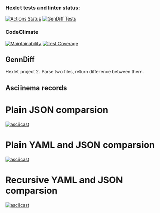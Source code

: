 ### Hexlet tests and linter status:
[![Actions Status](https://github.com/EvilLogitech/python-project-50/workflows/hexlet-check/badge.svg)](https://github.com/EvilLogitech/python-project-50/actions)
[![GenDiff Tests](https://github.com/EvilLogitech/python-project-50/actions/workflows/gendiff-tests.yml/badge.svg)](https://github.com/EvilLogitech/python-project-50/actions/workflows/gendiff-tests.yml)
### CodeClimate
[![Maintainability](https://api.codeclimate.com/v1/badges/9bbb261b89758793e83b/maintainability)](https://codeclimate.com/github/EvilLogitech/python-project-50/maintainability)
[![Test Coverage](https://api.codeclimate.com/v1/badges/9bbb261b89758793e83b/test_coverage)](https://codeclimate.com/github/EvilLogitech/python-project-50/test_coverage)
## GennDiff
Hexlet project 2.
Parse two files, return difference between them.
## Asciinema records
# Plain JSON comparsion 
[![asciicast](https://asciinema.org/a/TCKF2xJkeViLsqba18vNSzqQX.svg)](https://asciinema.org/a/TCKF2xJkeViLsqba18vNSzqQX)
# Plain YAML and JSON comparsion
[![asciicast](https://asciinema.org/a/HJciL2vPahTM1SDIoH8C91bm6.svg)](https://asciinema.org/a/HJciL2vPahTM1SDIoH8C91bm6)
# Recursive YAML and JSON comparsion
[![asciicast](https://asciinema.org/a/Q4tzBxTrUHzLoMPqDMi5qhzkg.svg)](https://asciinema.org/a/Q4tzBxTrUHzLoMPqDMi5qhzkg)